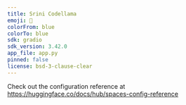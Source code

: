 ```yaml
---
title: Srini Codellama
emoji: 🏃
colorFrom: blue
colorTo: blue
sdk: gradio
sdk_version: 3.42.0
app_file: app.py
pinned: false
license: bsd-3-clause-clear
---
```


Check out the configuration reference at https://huggingface.co/docs/hub/spaces-config-reference
